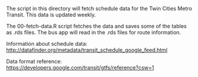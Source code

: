 The script in this directory will fetch schedule data for the Twin Cities Metro Transit. This data is updated weekly.

The 00-fetch-data.R script fetches the data and saves some of the tables as .rds files. The bus app will read in the .rds files for route information.


Information about schedule data: http://datafinder.org/metadata/transit_schedule_google_feed.html

Data format reference: https://developers.google.com/transit/gtfs/reference?csw=1

